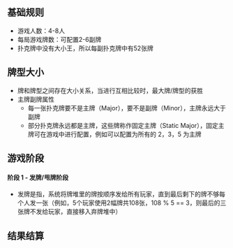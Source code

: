 ## 基础规则
- 游戏人数：4-8人
- 每局游戏牌数：可配置2-6副牌
- 扑克牌中没有大小王，所以每副扑克牌中有52张牌

## 牌型大小
- 牌和牌型之间存在大小关系，当进行互相比较时，最大牌/牌型的获胜
- 主牌副牌属性
    - 每一张扑克牌要不是主牌（Major），要不是副牌（Minor），主牌永远大于副牌
    - 部分扑克牌永远都是主牌，这些牌称作固定主牌（Static Major），固定主牌可在游戏中进行配置，例如可以配置为所有的 2，3，5 为主牌
    
## 游戏阶段

#### 阶段 1 - 发牌/甩牌阶段

- 发牌是指，系统将牌堆里的牌按顺序发给所有玩家，直到最后剩下的牌不够每个人发一张（例如，5个玩家使用2幅牌共108张，108 % 5 == 3，则最后的三张牌不发给玩家，直接移入弃牌堆中）

## 结果结算